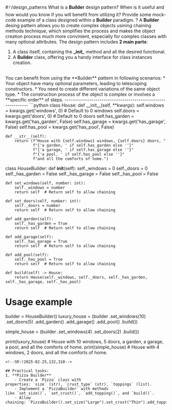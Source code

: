 #🃏/design_patterns
What is a **Builder** design pattern? When is it useful and how would you know if you will benefit from utilizng it? Provide some mock-code example of a class designed within a **Builder** paradigm.
?
A **Builder** desing pattern allows you to create complex objects usining chaining methods technique, which simplifies the process and makes the object creation process much more convinient, especially for comples classes with many optional attributes. The design pattern includes **2 main parts**:
1. A class itself, containing the **\__init\__** method and all the desired functional.
2. A **Builder** class, offering you a handy interface for class instances creation.
<br>
You can benefit from using the **Builder** pattern in following scenarios:
* Your object have many optional parameters, leading to telescoping constructors.
* You need to create different variations of the same object type.
* The construction process of the object is complex or involves a **specific order** of steps.
------------------------------------------------------------
```python
class House:
    def __init__(self, **kwargs):
        self.windows = kwargs.get('windows', 0)  # Default to 0 windows
        self.doors = kwargs.get('doors', 0)      # Default to 0 doors
        self.has_garden = kwargs.get('has_garden', False)
        self.has_garage = kwargs.get('has_garage', False)
        self.has_pool = kwargs.get('has_pool', False)

    def __str__(self):
        return (f"House with {self.windows} windows, {self.doors} doors, "
                f"{'a garden, ' if self.has_garden else ''}"
                f"{'a garage, ' if self.has_garage else ''}"
                f"{'a pool, ' if self.has_pool else ''}"
                f"and all the comforts of home.")

class HouseBuilder:
    def __init__(self):
        self._windows = 0
        self._doors = 0
        self._has_garden = False
        self._has_garage = False
        self._has_pool = False

    def set_windows(self, number: int):
        self._windows = number
        return self  # Return self to allow chaining

    def set_doors(self, number: int):
        self._doors = number
        return self  # Return self to allow chaining

    def add_garden(self):
        self._has_garden = True
        return self  # Return self to allow chaining

    def add_garage(self):
        self._has_garage = True
        return self  # Return self to allow chaining

    def add_pool(self):
        self._has_pool = True
        return self  # Return self to allow chaining

    def build(self) -> House:
        return House(self._windows, self._doors, self._has_garden, self._has_garage, self._has_pool)

# Usage example
builder = HouseBuilder()
luxury_house = (builder
                .set_windows(10)
                .set_doors(5)
                .add_garden()
                .add_garage()
                .add_pool()
                .build())

simple_house = (builder
                .set_windows(4)
                .set_doors(2)
                .build())

print(luxury_house)  # House with 10 windows, 5 doors, a garden, a garage, a pool, and all the comforts of home.
print(simple_house)  # House with 4 windows, 2 doors, and all the comforts of home.

```
<!--SR:!2025-02-25,132,310-->

## Practical tasks:
1. **Pizza Builder**
    - Create a `Pizza` class with properties: `size` (str), `crust_type` (str), `toppings` (list).
    - Implement a `PizzaBuilder` with methods like `set_size()`, `set_crust()`, `add_topping()`, and `build()`.
    - Allow chaining: `PizzaBuilder().set_size("Large").set_crust("Thin").add_topping("Mushrooms").build()`.